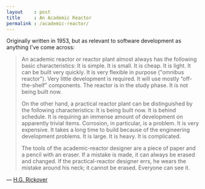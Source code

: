 ```yaml
---
layout    : post
title     : An Academic Reactor
permalink : /academic-reactor/
---
```


Originally written in 1953, but as relevant to software development as anything
I've come across:

> An academic reactor or reactor plant almost always has the following basic
> characteristics: It is simple.  It is small.  It is cheap.  It is light.  It
> can be built very quickly.  It is very flexible in purpose ("omnibus
> reactor").  Very little development is required. It will use mostly
> “off-the-shelf” components.  The reactor is in the study phase. It is not
> being built now.
> 
> On the other hand, a practical reactor plant can be distinguished by the
> following characteristics: It is being built now.  It is behind schedule.  It
> is requiring an immense amount of development on apparently trivial items.
> Corrosion, in particular, is a problem.  It is very expensive.  It takes a
> long time to build because of the engineering development problems.  It is
> large.  It is heavy.  It is complicated.
> 
> The tools of the academic-reactor designer are a piece of paper and a pencil
> with an eraser. If a mistake is made, it can always be erased and changed.
> If the practical-reactor designer errs, he wears the mistake around his neck;
> it cannot be erased. Everyone can see it.


&mdash; [H.G. Rickover](http://ecolo.org/documents/documents_in_english/Rickover.pdf)
